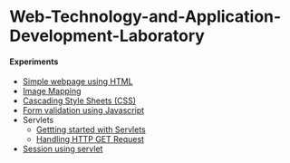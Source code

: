 # Web-Technology-and-Application-Development-Laboratory
#### Experiments
*  [Simple webpage using HTML](https://github.com/Rani-dha/Web-Technology-and-Application-Development-Laboratory/tree/main/Exp1%20Simple%20Webpage%20using%20HTML)
* [Image Mapping](https://github.com/Rani-dha/Web-Technology-and-Application-Development-Laboratory/tree/main/Exp2%20Image%20Mapping)
* [Cascading Style Sheets (CSS)](https://github.com/Rani-dha/Web-Technology-and-Application-Development-Laboratory/tree/main/Exp3%20Cascading%20Style%20Sheets%20(CSS) )
* [Form validation using Javascript](https://github.com/Rani-dha/Web-Technology-and-Application-Development-Laboratory/tree/main/Exp4%20Form%20Validation%20using%20Javascript)
* Servlets
  * [ Gettting started with Servlets](https://github.com/Rani-dha/Web-Technology-and-Application-Development-Laboratory/tree/main/Exp5%20Servlets/Servlet%20demo)
  * [Handling HTTP GET Request](https://github.com/Rani-dha/Web-Technology-and-Application-Development-Laboratory/tree/main/Exp5%20Servlets/Handling%20HTTP%20GET%20Request)
* [Session using servlet](https://github.com/Rani-dha/Web-Technology-and-Application-Development-Laboratory/tree/main/Exp6%20Session%20using%20servlet)  
